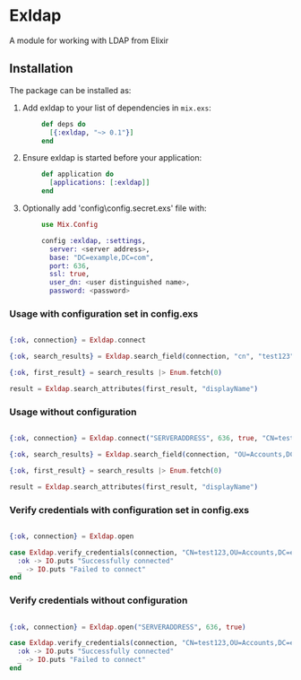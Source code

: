 # ExldapA module for working with LDAP from Elixir## InstallationThe package can be installed as:  1. Add exldap to your list of dependencies in `mix.exs`:```elixir        def deps do          [{:exldap, "~> 0.1"}]        end```  2. Ensure exldap is started before your application:```elixir        def application do          [applications: [:exldap]]        end```  3. Optionally add 'config\config.secret.exs' file with:```elixir        use Mix.Config        config :exldap, :settings,          server: <server address>,          base: "DC=example,DC=com",          port: 636,          ssl: true,          user_dn: <user distinguished name>,          password: <password>```### Usage with configuration set in config.exs```elixir{:ok, connection} = Exldap.connect{:ok, search_results} = Exldap.search_field(connection, "cn", "test123"){:ok, first_result} = search_results |> Enum.fetch(0)result = Exldap.search_attributes(first_result, "displayName")```### Usage without configuration```elixir{:ok, connection} = Exldap.connect("SERVERADDRESS", 636, true, "CN=test123,OU=Accounts,DC=example,DC=com", "PASSWORD"){:ok, search_results} = Exldap.search_field(connection, "OU=Accounts,DC=example,DC=com", "cn", "useraccount"){:ok, first_result} = search_results |> Enum.fetch(0)result = Exldap.search_attributes(first_result, "displayName")```### Verify credentials with configuration set in config.exs```elixir{:ok, connection} = Exldap.opencase Exldap.verify_credentials(connection, "CN=test123,OU=Accounts,DC=example,DC=com", "PASSWORD") do  :ok -> IO.puts "Successfully connected"  _ -> IO.puts "Failed to connect"end```### Verify credentials without configuration```elixir{:ok, connection} = Exldap.open("SERVERADDRESS", 636, true)case Exldap.verify_credentials(connection, "CN=test123,OU=Accounts,DC=example,DC=com", "PASSWORD") do  :ok -> IO.puts "Successfully connected"  _ -> IO.puts "Failed to connect"end```